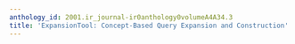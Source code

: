 ```yaml
---
anthology_id: 2001.ir_journal-ir0anthology0volumeA4A34.3
title: 'ExpansionTool: Concept-Based Query Expansion and Construction'
---
```

